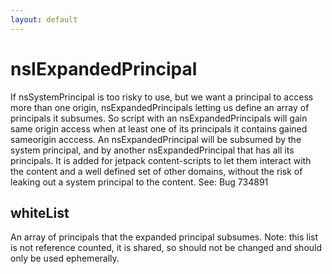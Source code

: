 ```yaml
---
layout: default
---
```


# nsIExpandedPrincipal #

If nsSystemPrincipal is too risky to use, but we want a principal to access
more than one origin, nsExpandedPrincipals letting us define an array of
principals it subsumes. So script with an nsExpandedPrincipals will gain
same origin access when at least one of its principals it contains gained
sameorigin acccess. An nsExpandedPrincipal will be subsumed by the system
principal, and by another nsExpandedPrincipal that has all its principals.
It is added for jetpack content-scripts to let them interact with the
content and a well defined set of other domains, without the risk of
leaking out a system principal to the content. See: Bug 734891


## whiteList ##

An array of principals that the expanded principal subsumes.
Note: this list is not reference counted, it is shared, so
should not be changed and should only be used ephemerally.

